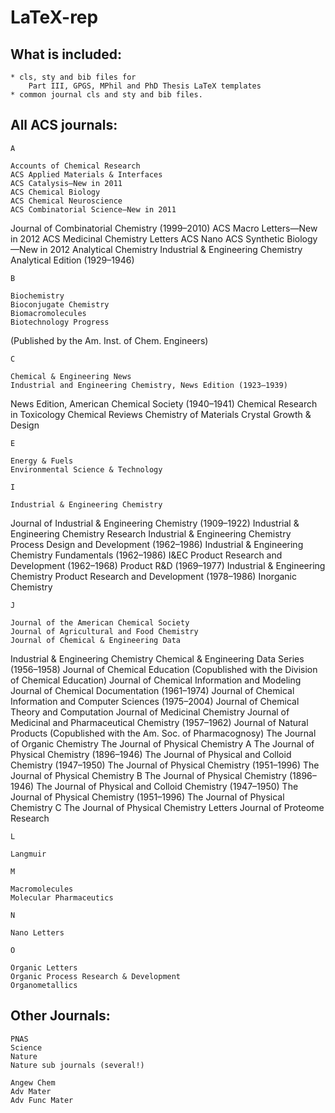 LaTeX-rep
=========

What is included:
-----------------
    * cls, sty and bib files for
        Part III, GPGS, MPhil and PhD Thesis LaTeX templates
    * common journal cls and sty and bib files.

All ACS journals:
----------------
    A

    Accounts of Chemical Research
    ACS Applied Materials & Interfaces
    ACS Catalysis—New in 2011
    ACS Chemical Biology
    ACS Chemical Neuroscience
    ACS Combinatorial Science—New in 2011
Journal of Combinatorial Chemistry (1999–2010)
    ACS Macro Letters—New in 2012
    ACS Medicinal Chemistry Letters
    ACS Nano
    ACS Synthetic Biology—New in 2012
    Analytical Chemistry
Industrial & Engineering Chemistry Analytical Edition (1929–1946)

    B

    Biochemistry
    Bioconjugate Chemistry
    Biomacromolecules
    Biotechnology Progress
(Published by the Am. Inst. of Chem. Engineers)

    C

    Chemical & Engineering News
    Industrial and Engineering Chemistry, News Edition (1923–1939)
News Edition, American Chemical Society (1940–1941)
    Chemical Research in Toxicology
    Chemical Reviews
    Chemistry of Materials
    Crystal Growth & Design

    E

    Energy & Fuels
    Environmental Science & Technology

    I

    Industrial & Engineering Chemistry
Journal of Industrial & Engineering Chemistry (1909–1922)
    Industrial & Engineering Chemistry Research
    Industrial & Engineering Chemistry Process Design and Development (1962–1986)
    Industrial & Engineering Chemistry Fundamentals (1962–1986)
    I&EC Product Research and Development (1962–1968)
    Product R&D (1969–1977)
Industrial & Engineering Chemistry Product Research and Development (1978–1986)
    Inorganic Chemistry

    J

    Journal of the American Chemical Society
    Journal of Agricultural and Food Chemistry
    Journal of Chemical & Engineering Data
Industrial & Engineering Chemistry Chemical & Engineering Data Series (1956–1958)
    Journal of Chemical Education
(Copublished with the Division of Chemical Education)
    Journal of Chemical Information and Modeling
    Journal of Chemical Documentation (1961–1974)
Journal of Chemical Information and Computer Sciences (1975–2004)
    Journal of Chemical Theory and Computation
    Journal of Medicinal Chemistry
Journal of Medicinal and Pharmaceutical Chemistry (1957–1962)
    Journal of Natural Products
(Copublished with the Am. Soc. of Pharmacognosy)
    The Journal of Organic Chemistry
    The Journal of Physical Chemistry A
    The Journal of Physical Chemistry (1896–1946)
    The Journal of Physical and Colloid Chemistry (1947–1950)
The Journal of Physical Chemistry (1951–1996)
    The Journal of Physical Chemistry B
    The Journal of Physical Chemistry (1896–1946)
    The Journal of Physical and Colloid Chemistry (1947–1950)
The Journal of Physical Chemistry (1951–1996)
    The Journal of Physical Chemistry C
    The Journal of Physical Chemistry Letters
    Journal of Proteome Research

    L

    Langmuir

    M

    Macromolecules
    Molecular Pharmaceutics

    N

    Nano Letters

    O

    Organic Letters
    Organic Process Research & Development
    Organometallics

Other Journals:
--------------
    PNAS
    Science
    Nature 
    Nature sub journals (several!)

    Angew Chem
    Adv Mater
    Adv Func Mater


